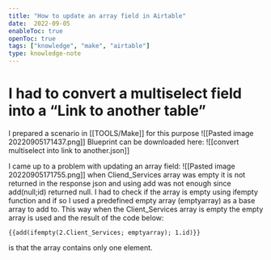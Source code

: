 ```yaml
---
title: "How to update an array field in Airtable"
date:  2022-09-05
enableToc: true
openToc: true
tags: ["knowledge", "make", "airtable"]
type: knowledge-note
---
```


# I had to convert a multiselect field into a “Link to another table”
I prepared a scenario in [[TOOLS/Make]] for this purpose
![[Pasted image 20220905171437.png]]
Blueprint can be downloaded here:
![[convert multiselect into link to another.json]]

I came up to a problem with updating an array field:
![[Pasted image 20220905171755.png]]
when Cliend_Services array was empty it is not returned in the response json and using add was not enough since add(null;id) returned null. I had to check if the array is empty using ifempty function and if so I used a predefined empty array (emptyarray) as a base array to add to. This way when the Client_Services array is empty the empty array is used and the result of the code below: 
```make
{{add(ifempty(2.Client_Services; emptyarray); 1.id)}}
```
is that the array contains only one element.